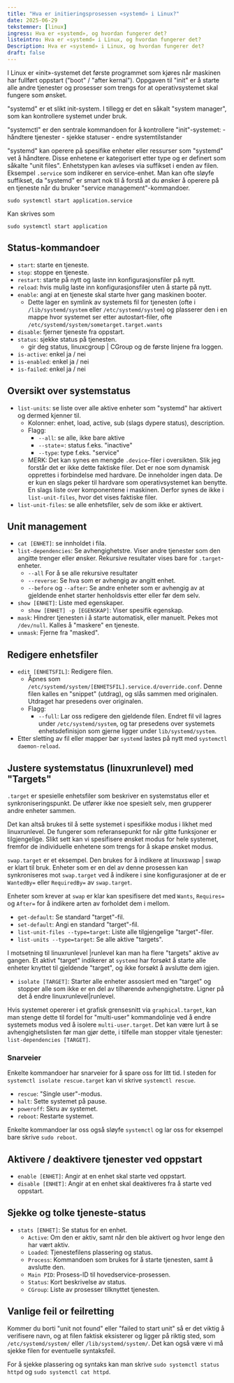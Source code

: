 ```yaml
---
title: "Hva er initieringsprosessen «systemd» i Linux?"
date: 2025-06-29
tekstemner: [linux]
ingress: Hva er «systemd», og hvordan fungerer det?
listeintro: Hva er «systemd» i Linux, og hvordan fungerer det?
Description: Hva er «systemd» i Linux, og hvordan fungerer det?
draft: false
---
```


I Linux er «init»-systemet det første programmet som kjøres når maskinen har fullført oppstart ("boot" / "after kernal"). Oppgaven til "init" er å starte alle andre tjenester og prosesser som trengs for at operativsystemet skal fungere som ønsket. 

"systemd" er et slikt init-system. I tillegg er det en såkalt "system manager", som kan kontrollere systemet under bruk.

"systemctl" er den sentrale kommandoen for å kontrollere "init"-systemet:
	- håndtere tjenester
	- sjekke statuser
	- endre systemtilstander

"systemd" kan operere på spesifike enheter eller ressurser som "systemd" vet å håndtere. Disse enhetene er kategorisert etter type og er definert som såkalte "unit files". Enhetstypen kan avleses via suffikset i enden av filen. Eksempel `.service` som indikerer en service-enhet. Man kan ofte sløyfe suffikset, da "systemd" er smart nok til å forstå at du ønsker å operere på en tjeneste når du bruker "service management"-kommandoer.

```text
sudo systemctl start application.service
```

Kan skrives som 

```text
sudo systemctl start application
```
## Status-kommandoer
- `start`: starte en tjeneste.
- `stop`: stoppe en tjeneste.
- `restart`: starte på nytt og laste inn konfigurasjonsfiler på nytt.
- `reload`: hvis mulig laste inn konfigurasjonsfiler uten å starte på nytt.
- `enable`: angi at en tjeneste skal starte hver gang maskinen booter.
	- Dette lager en symlink av systemets fil for tjenesten (ofte i `/lib/systemd/system` eller `/etc/systemd/system`) og plasserer den i en mappe hvor systemet ser etter autostart-filer, ofte `/etc/systemd/system/sometarget.target.wants`
- `disable`: fjerner tjeneste fra oppstart.
- `status`: sjekke status på tjenesten.
	- gir deg status, linuxcgroup | CGroup og de første linjene fra loggen.
- `is-active`: enkel ja / nei
- `is-enabled`: enkel ja / nei
- `is-failed`: enkel ja / nei
##  Oversikt over systemstatus
- `list-units`: se liste over alle aktive enheter som "systemd" har aktivert og dermed kjenner til.
	- Kolonner: enhet, load, active, sub (slags dypere status), description.
	- Flagg:
		- `--all`: se alle, ikke bare aktive
		- `--state`=: status f.eks. "inactive"
		- `--type`: type f.eks. "service"
	- MERK: Det kan synes en mengde `.device`-filer i oversikten. Slik jeg forstår det er ikke dette faktiske filer. Det er noe som dynamisk opprettes i forbindelse med hardvare. De inneholder ingen data. De er kun en slags peker til hardvare som operativsystemet kan benytte. En slags liste over komponentene i maskinen. Derfor synes de ikke i `list-unit-files`, hvor det vises faktiske filer.
- `list-unit-files`: se alle enhetsfiler, selv de som ikke er aktivert.
## Unit management
- `cat [ENHET]`: se innholdet i fila.
- `list-dependencies`: Se avhengighetstre. Viser andre tjenester som den angitte trenger eller ønsker. Rekursive resultater vises bare for `.target`-enheter.
	- `--all` For å se alle rekursive resultater
	- `--reverse`: Se hva som er avhengig av angitt enhet.
	- `--before` og `--after`: Se andre enheter som er avhengig av at gjeldende enhet starter henholdsvis etter eller før dem selv.
- `show [ENHET]`: Liste med egenskaper.
	- `show [ENHET] -p [EGENSKAP]`: Viser spesifik egenskap.
- `mask`: Hindrer tjenesten i å starte automatisk, eller manuelt. Pekes mot `/dev/null`. Kalles å "maskere" en tjeneste.
- `unmask`: Fjerne fra "masked".
## Redigere enhetsfiler
- `edit [ENHETSFIL]`: Redigere filen.
	- Åpnes som `/etc/systemd/system/[ENHETSFIL].service.d/override.conf`. Denne filen kalles en "snippet" (utdrag), og slås sammen med originalen. Utdraget har presedens over originalen.
	- Flagg:
		- `--full`: Lar oss redigere den gjeldende filen. Endret fil vil lagres under `/etc/systemd/system`, og tar presedens over systemets enhetsdefinisjon som gjerne ligger under `lib/systemd/system`.
- Etter sletting av fil eller mapper bør `systemd` lastes på nytt med `systemctl daemon-reload`.
## Justere systemstatus (linuxrunlevel) med "Targets"
`.target` er spesielle enhetsfiler som beskriver en systemstatus eller et synkroniseringspunkt. De utfører ikke noe spesielt selv, men grupperer andre enheter sammen.

Det kan altså brukes til å sette systemet i spesifikke modus i likhet med linuxrunlevel. De fungerer som referansepunkt for når gitte funksjoner er tilgjengelige. Slikt sett kan vi spesifisere ønsket modus for hele systemet, fremfor de individuelle enhetene som trengs for å skape ønsket modus.

`swap.target` er et eksempel. Den brukes for å indikere at linuxswap | swap er klart til bruk. Enheter som er en del av denne prosessen kan synkroniseres mot `swap.target` ved å indikere i sine konfigurasjoner at de er `WantedBy=` eller `RequiredBy=` av `swap.target`.

Enheter som krever at `swap` er klar kan spesifisere det med `Wants`, `Requires=` og `After=` for å indikere arten av forholdet dem i mellom.

- `get-default`: Se standard "target"-fil.
- `set-default`: Angi en standard "target"-fil.
- `list-unit-files --type=target`: Liste alle tilgjengelige "target"-filer.
- `list-units --type=target`: Se alle aktive "targets".

I motsetning til linuxrunlevel |runlevel kan man ha flere "targets" aktive av gangen. Et aktivt "target" indikerer at `systemd` har forsøkt å starte alle enheter knyttet til gjeldende "target", og ikke forsøkt å avslutte dem igjen.

- `isolate [TARGET]`: Starter alle enheter assosiert med en "target" og stopper alle som ikke er en del av tilhørende avhengighetstre. Ligner på det å endre linuxrunlevel|runlevel. 

Hvis systemet opererer i et grafisk grensesnitt via `graphical.target`, kan man stenge dette til fordel for "multi-user" kommandolinje ved å endre systemets modus ved å isolere `multi-user.target`.  Det kan være lurt å se avhengighetslisten før man gjør dette, i tilfelle man stopper vitale tjenester: `list-dependencies [TARGET]`.
### Snarveier
Enkelte kommandoer har snarveier for å spare oss for litt tid. I steden for `systemctl isolate rescue.target` kan vi skrive `systemctl rescue`.
- `rescue`: "Single user"-modus.
- `halt`: Sette systemet på pause.
- `poweroff`: Skru av systemet.
- `reboot`: Restarte systemet.

Enkelte kommandoer lar oss også sløyfe `systemctl` og lar oss for eksempel bare skrive `sudo reboot`.

## Aktivere / deaktivere tjenester ved oppstart
- `enable [ENHET]`: Angir at en enhet skal starte ved oppstart.
- `disable [ENHET]`: Angir at en enhet skal deaktiveres fra å starte ved oppstart.
## Sjekke og tolke tjeneste-status
- `stats [ENHET]`: Se status for en enhet.
	- `Active`: Om den er aktiv, samt når den ble aktivert og hvor lenge den har vært aktiv.
	- `Loaded`: Tjenestefilens plassering og status.
	- `Process`: Kommandoen som brukes for å starte tjenesten, samt å avslutte den.
	- `Main PID`: Prosess-ID til hovedservice-prosessen.
	- `Status`: Kort beskrivelse av status.
	- `CGroup`: Liste av prosesser tilknyttet tjenesten.
## Vanlige feil or feilretting
Kommer du borti "unit not found" eller "failed to start unit" så er det viktig å verifisere navn, og at filen faktisk eksisterer og ligger på riktig sted, som `/etc/systemd/system/` eller `/lib/systemd/system/`. Det kan også være vi må sjekke filen for eventuelle syntaksfeil.

For å sjekke plassering og syntaks kan man skrive `sudo systemctl status httpd` og 
`sudo systemctl cat httpd`.
